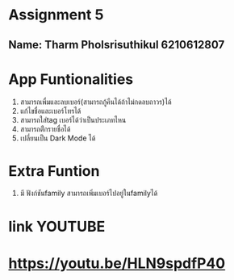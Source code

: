 # Assignment 5
## Name: Tharm Pholsrisuthikul 6210612807
# App Funtionalities
1. สามารถเพื่มและลบเบอร์(สามารถกู้คืนได้ถ้าไม่กดลบถาวร)ได้
2. แก้ไขชื่อและเบอร์โทรได้
3. สามารถใส่tag เบอร์ได้ว่าเป็นประเภทไหน
4. สามารถตืํกรายชื่อได้
5. เปลี่ยนเป็น Dark Mode ได้ 
# Extra Funtion
1. มี ฟังก์ชันfamily สามารถเพิ่มเบอร์ไปอยู่ในfamilyได้
# link YOUTUBE
# https://youtu.be/HLN9spdfP40